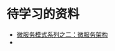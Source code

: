 # 待学习的资料

+ [微服务模式系列之二：微服务架构](http://mp.weixin.qq.com/s?__biz=MzI5MDEzMzg5Nw==&mid=2660393921&idx=1&sn=7f96e9a3a1cb73bb41ed9338e1f64110&chksm=f7424127c035c8318857c7643fa9560908f6d69bf6ccfb6d468ad7ca20961784ed7a059552d5&mpshare=1&scene=1&srcid=0929c0yZ9Sx31F1LEZcsyZnn#rd)
+ 

